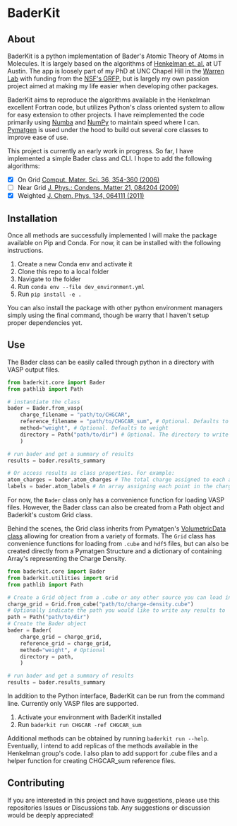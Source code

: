 # BaderKit

## About

BaderKit is a python implementation of Bader's Atomic Theory of Atoms in Molecules. It is largely based on the algorithms of [Henkelman et. al.](https://theory.cm.utexas.edu/henkelman/code/bader/) at UT Austin. The app is loosely part of my PhD at UNC Chapel Hill in the [Warren Lab](https://materials-lab.io/) with funding from the [NSF's GRFP](https://nsfgrfp.org/), but is largely my own passion project aimed at making my life easier when developing other packages.

BaderKit aims to reproduce the algorithms available in the Henkelman excellent Fortran code, but utilizes Python's class oriented system to allow for easy extension to other projects. I have reimplemented the code primarily using [Numba](https://numba.pydata.org/numba-doc/dev/index.html) and [NumPy](https://numpy.org/doc/stable/index.html) to maintain speed where I can. [Pymatgen](https://pymatgen.org/) is used under the hood to build out several core classes to improve ease of use.

This project is currently an early work in progress. So far, I have implemented a simple Bader class and CLI. I hope to add the following algorithms:
 

 - [x]  On Grid [Comput. Mater. Sci. 36, 354-360 (2006)](https://www.sciencedirect.com/science/article/abs/pii/S0927025605001849)
 - [ ] Near Grid [J. Phys.: Condens. Matter 21, 084204 (2009)](https://iopscience.iop.org/article/10.1088/0953-8984/21/8/084204)
 - [x] Weighted [J. Chem. Phys. 134, 064111 (2011)](https://pubs.aip.org/aip/jcp/article-abstract/134/6/064111/645588/Accurate-and-efficient-algorithm-for-Bader-charge?redirectedFrom=fulltext)
 
## Installation
 
Once all methods are successfully implemented I will make the package available on Pip and Conda. For now, it can be installed with the following instructions.
 
 1. Create a new Conda env and activate it
 2. Clone this repo to a local folder
 3. Navigate to the folder
 4. Run `conda env --file dev_environment.yml`
 5. Run `pip install -e .`

You can also install the package with other python environment managers simply using the final command, though be warry that I haven't setup proper dependencies yet.
 
## Use
The Bader class can be easily called through python in a directory with VASP output files.

```python
from baderkit.core import Bader
from pathlib import Path

# instantiate the class
bader = Bader.from_vasp(
    charge_filename = "path/to/CHGCAR",
    reference_filename = "path/to/CHGCAR_sum", # Optional. Defaults to charge_file data if empty
    method="weight", # Optional. Defaults to weight
    directory = Path("path/to/dir") # Optional. The directory to write to.
    )

# run bader and get a summary of results
results = bader.results_summary

# Or access results as class properties. For example:
atom_charges = bader.atom_charges # The total charge assigned to each atom
labels = bader.atom_labels # An array assigning each point in the charge grid to an atom
```
For now, the `Bader` class only has a convenience function for loading VASP files. However, the Bader class can also be created from a Path object and Baderkit's custom Grid class. 

Behind the scenes, the Grid class inherits from Pymatgen's [VolumetricData class](https://pymatgen.org/pymatgen.io.vasp.html#pymatgen.io.vasp.outputs.VolumetricData) allowing for creation from a variety of formats. The `Grid` class has convenience functions for loading from `.cube` and `hdf5` files, but can also be created directly from a Pymatgen Structure and a dictionary of containing Array's representing the Charge Density.

```python
from baderkit.core import Bader
from baderkit.utilities import Grid
from pathlib import Path

# Create a Grid object from a .cube or any other source you can load into NumPy arrays
charge_grid = Grid.from_cube("path/to/charge-density.cube")
# Optionally indicate the path you would like to write any results to
path = Path("path/to/dir")
# Create the Bader object
bader = Bader(
    charge_grid = charge_grid,
    reference_grid = charge_grid,
    method="weight", # Optional
    directory = path,
    )

# run bader and get a summary of results
results = bader.results_summary
```

In addition to the Python interface, BaderKit can be run from the command line. Currently only VASP files are supported.
1. Activate your environment with BaderKit installed
2. Run `baderkit run CHGCAR -ref CHGCAR_sum`

Additional methods can be obtained by running `baderkit run --help`. Eventually, I intend to add replicas of the methods available in the Henkelman group's code. I also plan to add support for .cube files and a helper function for creating CHGCAR_sum reference files.

## Contributing

If you are interested in this project and have suggestions, please use this repositories Issues or Discussions tab. Any suggestions or discussion would be deeply appreciated!